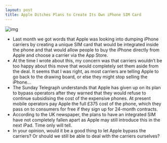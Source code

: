 ```yaml
---
layout: post
title: Apple Ditches Plans to Create Its Own iPhone SIM Card
---
```

![img](http://media.idownloadblog.com/wp-content/uploads/2010/11/iPhone-with-SIM.jpg)
* Last month we got words that Apple was looking into dumping iPhone carriers by creating a unique SIM card that would be integrated inside the phone and that would allow people to buy the iPhone directly from Apple and choose a carrier via the App Store.
* At the time I wrote about this, my concern was that carriers wouldn’t be too happy about this move that would completely set them aside from the deal. It seems that I was right, as most carriers are telling Apple to go back to the drawing board, or else they might stop selling the iPhone…
* The Sunday Telegraph understands that Apple has given up on its plan to bypass operators after they warned that they would refuse to continue subsidising the cost of the expensive phones. At present mobile operators pay Apple the full £375 cost of the phone, which they pass on to consumers for free if they sign up for 24-month contracts.
* According to the UK newspaper, the plans to have an integrated SIM have not completely fallen apart as Apple may still introduce this in the next iPad. Time only will tell.
* In your opinion, would it be a good thing to let Apple bypass the carriers? Or should we still be able to deal with the carriers ourselves?

